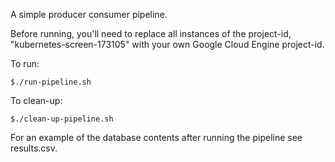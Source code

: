 A simple producer consumer pipeline.

Before running, you'll need to replace all instances of the project-id, "kubernetes-screen-173105" with your own Google Cloud Engine project-id. 

To run:
    
    $./run-pipeline.sh

To clean-up:

    $./clean-up-pipeline.sh

For an example of the database contents after running the pipeline see
results.csv.